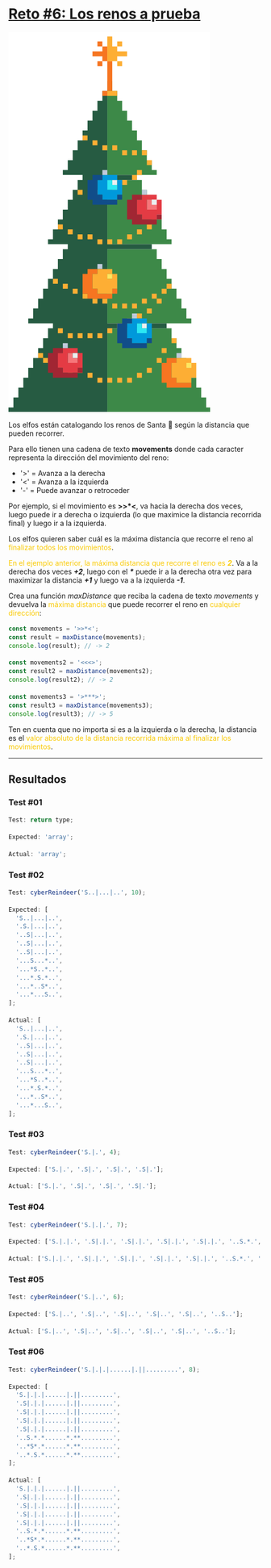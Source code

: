 # [Reto #6: Los renos a prueba](https://adventjs.dev/es/challenges/2023/6)

![Reto_06](../Assets/Retos_PNG/6.png)

Los elfos están catalogando los renos de Santa 🦌 según la distancia que pueden recorrer.

Para ello tienen una cadena de texto **movements** donde cada caracter representa la dirección del movimiento del reno:

- '>' = Avanza a la derecha
- '<' = Avanza a la izquierda
- '-' = Puede avanzar o retroceder

Por ejemplo, si el movimiento es **>>\*<**, va hacia la derecha dos veces, luego puede ir a derecha o izquierda (lo que maximice la distancia recorrida final) y luego ir a la izquierda.

Los elfos quieren saber cuál es la máxima distancia que recorre el reno al <font style="color:rgb(250 202 2)">finalizar todos los movimientos</font>.

<font style="color:rgb(250 202 2)">En el ejemplo anterior, la máxima distancia que recorre el reno es _**2**_</font>. Va a la derecha dos veces _**+2**_, luego con el **_\*_** puede ir a la derecha otra vez para maximizar la distancia **_+1_** y luego va a la izquierda **_-1_**.

Crea una función _maxDistance_ que reciba la cadena de texto _movements_ y devuelva la <font style="color:rgb(250 202 2)">máxima distancia</font> que puede recorrer el reno en <font style="color:rgb(250 202 2)">cualquier dirección</font>:

```js
const movements = '>>*<';
const result = maxDistance(movements);
console.log(result); // -> 2

const movements2 = '<<<>';
const result2 = maxDistance(movements2);
console.log(result2); // -> 2

const movements3 = '>***>';
const result3 = maxDistance(movements3);
console.log(result3); // -> 5
```

Ten en cuenta que no importa si es a la izquierda o la derecha, la distancia es el <font style="color:rgb(250 202 2)">valor absoluto de la distancia recorrida máxima al finalizar los movimientos</font>.

---

## Resultados

### Test #01

```js
Test: return type;

Expected: 'array';

Actual: 'array';
```

### Test #02

```js
Test: cyberReindeer('S..|...|..', 10);

Expected: [
  'S..|...|..',
  '.S.|...|..',
  '..S|...|..',
  '..S|...|..',
  '..S|...|..',
  '...S...*..',
  '...*S..*..',
  '...*.S.*..',
  '...*..S*..',
  '...*...S..',
];

Actual: [
  'S..|...|..',
  '.S.|...|..',
  '..S|...|..',
  '..S|...|..',
  '..S|...|..',
  '...S...*..',
  '...*S..*..',
  '...*.S.*..',
  '...*..S*..',
  '...*...S..',
];
```

### Test #03

```js
Test: cyberReindeer('S.|.', 4);

Expected: ['S.|.', '.S|.', '.S|.', '.S|.'];

Actual: ['S.|.', '.S|.', '.S|.', '.S|.'];
```

### Test #04

```js
Test: cyberReindeer('S.|.|.', 7);

Expected: ['S.|.|.', '.S|.|.', '.S|.|.', '.S|.|.', '.S|.|.', '..S.*.', '..*S*.'];

Actual: ['S.|.|.', '.S|.|.', '.S|.|.', '.S|.|.', '.S|.|.', '..S.*.', '..*S*.'];
```

### Test #05

```js
Test: cyberReindeer('S.|..', 6);

Expected: ['S.|..', '.S|..', '.S|..', '.S|..', '.S|..', '..S..'];

Actual: ['S.|..', '.S|..', '.S|..', '.S|..', '.S|..', '..S..'];
```

### Test #06

```js
Test: cyberReindeer('S.|.|.|......|.||.........', 8);

Expected: [
  'S.|.|.|......|.||.........',
  '.S|.|.|......|.||.........',
  '.S|.|.|......|.||.........',
  '.S|.|.|......|.||.........',
  '.S|.|.|......|.||.........',
  '..S.*.*......*.**.........',
  '..*S*.*......*.**.........',
  '..*.S.*......*.**.........',
];

Actual: [
  'S.|.|.|......|.||.........',
  '.S|.|.|......|.||.........',
  '.S|.|.|......|.||.........',
  '.S|.|.|......|.||.........',
  '.S|.|.|......|.||.........',
  '..S.*.*......*.**.........',
  '..*S*.*......*.**.........',
  '..*.S.*......*.**.........',
];
```
